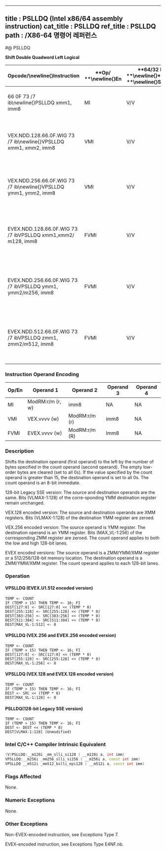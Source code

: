 ----------------------------
title : PSLLDQ (Intel x86/64 assembly instruction)
cat_title : PSLLDQ
ref_title : PSLLDQ
path : /X86-64 명령어 레퍼런스
----------------------------
#@ PSLLDQ

**Shift Double Quadword Left Logical**

|**Opcode/**\newline{}**Instruction**|**Op/ **\newline{}**En**|**64/32 bit **\newline{}**Mode **\newline{}**Support**|**CPUID **\newline{}**Feature **\newline{}**Flag**|**Description**|
|------------------------------------|------------------------|------------------------------------------------------|--------------------------------------------------|---------------|
|66 0F 73 /7 ib\newline{}PSLLDQ xmm1, imm8 |MI|V/V|SSE2|Shift xmm1 left by imm8 bytes while shifting in 0s.|
|VEX.NDD.128.66.0F.WIG 73 /7 ib\newline{}VPSLLDQ xmm1, xmm2, imm8|VMI|V/V|AVX|Shift xmm2 left by imm8 bytes while shifting in 0s and store result in xmm1.|
|VEX.NDD.256.66.0F.WIG 73 /7 ib\newline{}VPSLLDQ ymm1, ymm2, imm8|VMI|V/V|AVX2|Shift ymm2 left by imm8 bytes while shifting in 0s and store result in ymm1.|
|EVEX.NDD.128.66.0F.WIG 73 /7 ibVPSLLDQ xmm1,xmm2/ m128, imm8|FVMI|V/V|AVX512VLAVX512BW|Shift xmm2/m128 left by imm8 bytes while shifting in 0s and store result in xmm1.|
|EVEX.NDD.256.66.0F.WIG 73 /7 ibVPSLLDQ ymm1, ymm2/m256, imm8|FVMI|V/V|AVX512VLAVX512BW|Shift ymm2/m256 left by imm8 bytes while shifting in 0s and store result in ymm1.|
|EVEX.NDD.512.66.0F.WIG 73 /7 ibVPSLLDQ zmm1, zmm2/m512, imm8|FVMI|V/V|AVX512BW|Shift zmm2/m512 left by imm8 bytes while shifting in 0s and store result in zmm1.|
### Instruction Operand Encoding


|Op/En|Operand 1|Operand 2|Operand 3|Operand 4|
|-----|---------|---------|---------|---------|
|MI|ModRM:r/m (r, w)|imm8|NA|NA|
|VMI|VEX.vvvv (w)|ModRM:r/m (r)|imm8|NA|
|FVMI|EVEX.vvvv (w)|ModRM:r/m (R)|Imm8|NA|
### Description


Shifts the destination operand (first operand) to the left by the number of bytes specified in the count operand (second operand). The empty low-order bytes are cleared (set to all 0s). If the value specified by the count operand is greater than 15, the destination operand is set to all 0s. The count operand is an 8-bit immediate.

128-bit Legacy SSE version: The source and destination operands are the same. Bits (VLMAX-1:128) of the corre-sponding YMM destination register remain unchanged.

VEX.128 encoded version: The source and destination operands are XMM registers. Bits (VLMAX-1:128) of the destination YMM register are zeroed. 

VEX.256 encoded version: The source operand is YMM register. The destination operand is an YMM register. Bits (MAX_VL-1:256) of the corresponding ZMM register are zeroed. The count operand applies to both the low and high 128-bit lanes.

EVEX encoded versions: The source operand is a ZMM/YMM/XMM register or a 512/256/128-bit memory location. The destination operand is a ZMM/YMM/XMM register. The count operand applies to each 128-bit lanes.


### Operation
#### VPSLLDQ (EVEX.U1.512 encoded version)
```info-verb
TEMP <-  COUNT
IF (TEMP > 15) THEN TEMP <-  16; FI
DEST[127:0]  <- SRC[127:0] << (TEMP * 8)
DEST[255:128]  <- SRC[255:128] << (TEMP * 8)
DEST[383:256] <-  SRC[383:256] << (TEMP * 8)
DEST[511:384] <-  SRC[511:384] << (TEMP * 8)
DEST[MAX_VL-1:512] <-  0
```
#### VPSLLDQ (VEX.256 and EVEX.256 encoded version)
```info-verb
TEMP <-  COUNT
IF (TEMP > 15) THEN TEMP  <- 16; FI
DEST[127:0]  <- SRC[127:0] << (TEMP * 8)
DEST[255:128] <-  SRC[255:128] << (TEMP * 8)
DEST[MAX_VL-1:256]  <- 0
```
#### VPSLLDQ (VEX.128 and EVEX.128 encoded version)
```info-verb
TEMP <-  COUNT
IF (TEMP > 15) THEN TEMP <-  16; FI
DEST  <- SRC << (TEMP * 8)
DEST[MAX_VL-1:128]  <- 0
```
#### PSLLDQ(128-bit Legacy SSE version)
```info-verb
TEMP  <- COUNT
IF (TEMP > 15) THEN TEMP  <- 16; FI
DEST <-  DEST << (TEMP * 8)
DEST[VLMAX-1:128] (Unmodified)
```

### Intel C/C++ Compiler Intrinsic Equivalent

```cpp
(V)PSLLDQ:__m128i _mm_slli_si128 ( __m128i a, int imm)
VPSLLDQ:__m256i _mm256_slli_si256 ( __m256i a, const int imm)
VPSLLDQ __m512i _mm512_bslli_epi128 ( __m512i a, const int imm)
```
### Flags Affected


None.

### Numeric Exceptions


None.

### Other Exceptions


Non-EVEX-encoded instruction, see Exceptions Type 7. 

EVEX-encoded instruction, see Exceptions Type E4NF.nb.


